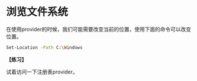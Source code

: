 
# 浏览文件系统

在使用provider的时候，我们可能需要改变当前的位置，使用下面的命令可以改变位置。

```bash
Set-Location -Path C:\Windows
```

**【练习】**

试着访问一下注册表provider。
